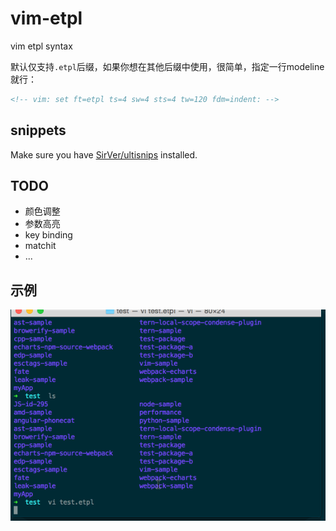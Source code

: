 # vim-etpl

vim etpl syntax

默认仅支持`.etpl`后缀，如果你想在其他后缀中使用，很简单，指定一行modeline就行：

```html
<!-- vim: set ft=etpl ts=4 sw=4 sts=4 tw=120 fdm=indent: -->
```

## snippets

Make sure you have [SirVer/ultisnips](https://github.com/SirVer/ultisnips) installed.

## TODO

* 颜色调整
* 参数高亮
* key binding
* matchit
* ...

## 示例

![](./screenshots/2.gif)


